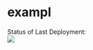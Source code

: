 # exampl

Status of Last Deployment:<br>
<img src="https://github.com/VKosheliuk/exampl/workflows/CI_CD/badge.svg?branch=main"><br>


